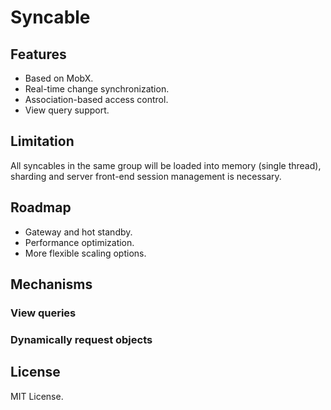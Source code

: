 # Syncable

## Features

- Based on MobX.
- Real-time change synchronization.
- Association-based access control.
- View query support.

## Limitation

All syncables in the same group will be loaded into memory (single thread), sharding and server front-end session management is necessary.

## Roadmap

- Gateway and hot standby.
- Performance optimization.
- More flexible scaling options.

## Mechanisms

### View queries

### Dynamically request objects

## License

MIT License.
